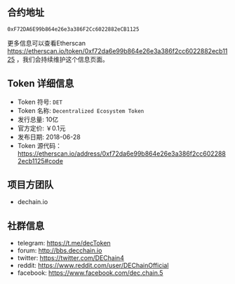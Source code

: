 ## 合约地址
`0xF72DA6E99b864e26e3a386F2Cc6022882eCB1125`

更多信息可以查看Etherscan
 https://etherscan.io/token/0xf72da6e99b864e26e3a386f2cc6022882ecb1125 ，我们会持续维护这个信息页面。

## Token 详细信息

- Token 符号: `DET`
- Token 名称: `Decentralized Ecosystem Token`
- 发行总量: 10亿
- 官方定价: ￥0.1元
- 发布日期: 2018-06-28
- Token 源代码：https://etherscan.io/address/0xf72da6e99b864e26e3a386f2cc6022882ecb1125#code

## 项目方团队
- dechain.io
## 社群信息

- telegram: https://t.me/decToken
- forum: http://bbs.decchain.io
- twitter: https://twitter.com/DEChain4
- reddit: https://www.reddit.com/user/DEChainOfficial
- facebook: https://www.facebook.com/dec.chain.5
